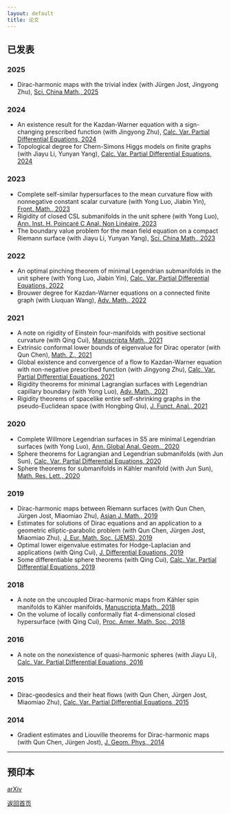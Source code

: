 ```yaml
---
layout: default
title: 论文
---
```


## 已发表

### 2025
- Dirac-harmonic maps with the trivial index (with Jürgen Jost, Jingyong Zhu), [Sci. China Math., 2025](https://doi.org/10.1007/s11425-023-2283-0)

### 2024
- An existence result for the Kazdan-Warner equation with a sign-changing prescribed function (with Jingyong Zhu), [Calc. Var. Partial Differential Equations, 2024](https://doi.org/10.1007/s00526-023-02659-4)
- Topological degree for Chern-Simons Higgs models on finite graphs (with Jiayu Li, Yunyan Yang), [Calc. Var. Partial Differential Equations, 2024](https://doi.org/10.1007/s00526-024-02706-8)

### 2023
- Complete self-similar hypersurfaces to the mean curvature flow with nonnegative constant scalar curvature (with Yong Luo, Jiabin Yin), [Front. Math., 2023](https://doi.org/10.1007/s11464-021-0229-x)
- Rigidity of closed CSL submanifolds in the unit sphere (with Yong Luo), [Ann. Inst. H. Poincaré C Anal. Non Linéaire, 2023](https://doi.org/10.4171/aihpc/50)
- The boundary value problem for the mean field equation on a compact Riemann surface (with Jiayu Li, Yunyan Yang), [Sci. China Math., 2023](https://doi.org/10.1007/s11425-021-1962-5)

### 2022
- An optimal pinching theorem of minimal Legendrian submanifolds in the unit sphere (with Yong Luo, Jiabin Yin), [Calc. Var. Partial Differential Equations, 2022](https://doi.org/10.1007/s00526-022-02304-6)
- Brouwer degree for Kazdan-Warner equations on a connected finite graph (with Liuquan Wang), [Adv. Math., 2022](https://doi.org/10.1016/j.aim.2022.108422)

### 2021
- A note on rigidity of Einstein four-manifolds with positive sectional curvature (with Qing Cui), [Manuscripta Math., 2021](https://doi.org/10.1007/s00229-020-01217-y)
- Extrinsic conformal lower bounds of eigenvalue for Dirac operator (with Qun Chen), [Math. Z., 2021](https://doi.org/10.1007/s00209-020-02573-x)
- Global existence and convergence of a flow to Kazdan-Warner equation with non-negative prescribed function (with Jingyong Zhu), [Calc. Var. Partial Differential Equations, 2021](https://doi.org/10.1007/s00526-020-01873-8)
- Rigidity theorems for minimal Lagrangian surfaces with Legendrian capillary boundary (with Yong Luo), [Adv. Math., 2021](https://doi.org/10.1016/j.aim.2021.108124)
- Rigidity theorems of spacelike entire self-shrinking graphs in the pseudo-Euclidean space (with Hongbing Qiu), [J. Funct. Anal., 2021](https://doi.org/10.1016/j.jfa.2021.109189)

### 2020
- Complete Willmore Legendrian surfaces in S5 are minimal Legendrian surfaces (with Yong Luo), [Ann. Global Anal. Geom., 2020](https://doi.org/10.1007/s10455-020-09719-4)
- Sphere theorems for Lagrangian and Legendrian submanifolds (with Jun Sun), [Calc. Var. Partial Differential Equations, 2020](https://doi.org/10.1007/s00526-020-01797-3)
- Sphere theorems for submanifolds in Kähler manifold (with Jun Sun), [Math. Res. Lett., 2020](https://dx.doi.org/10.4310/MRL.2020.v27.n4.a10)

### 2019
- Dirac-harmonic maps between Riemann surfaces (with Qun Chen, Jürgen Jost, Miaomiao Zhu), [Asian J. Math., 2019](https://dx.doi.org/10.4310/AJM.2019.v23.n1.a6)
- Estimates for solutions of Dirac equations and an application to a geometric elliptic-parabolic problem (with Qun Chen, Jürgen Jost, Miaomiao Zhu), [J. Eur. Math. Soc. (JEMS), 2019](https://doi.org/10.4171/JEMS/847)
- Optimal lower eigenvalue estimates for Hodge-Laplacian and applications (with Qing Cui), [J. Differential Equations, 2019](https://doi.org/10.1016/j.jde.2018.12.032)
- Some differentiable sphere theorems (with Qing Cui), [Calc. Var. Partial Differential Equations, 2019](https://doi.org/10.1007/s00526-019-1487-2)

### 2018
- A note on the uncoupled Dirac-harmonic maps from Kähler spin manifolds to Kähler manifolds, [Manuscripta Math., 2018](https://doi.org/10.1007/s00229-017-0941-8)
- On the volume of locally conformally flat 4-dimensional closed hypersurface (with Qing Cui), [Proc. Amer. Math. Soc., 2018](https://doi.org/10.1090/proc/13855)

### 2016
- A note on the nonexistence of quasi-harmonic spheres (with Jiayu Li), [Calc. Var. Partial Differential Equations, 2016](https://doi.org/10.1007/s00526-016-1076-6)

### 2015
- Dirac-geodesics and their heat flows (with Qun Chen, Jürgen Jost, Miaomiao Zhu), [Calc. Var. Partial Differential Equations, 2015](https://doi.org/10.1007/s00526-015-0877-3)

### 2014
- Gradient estimates and Liouville theorems for Dirac-harmonic maps (with Qun Chen, Jürgen Jost), [J. Geom. Phys., 2014](http://dx.doi.org/10.1016/j.geomphys.2013.10.011)

---

## 预印本
[arXiv](https://arxiv.org/a/sun_l_3.html)

[返回首页](index.md)
